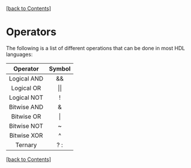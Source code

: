 [[back to Contents]](https://github.com/Amulek1416/verilog-help-sheet/blob/main/README.md)
# Operators
The following is a list of different operations that can be done in most HDL languages:

| **Operator**  | **Symbol** |
|:-------------:|:----------:|
| Logical AND   | &&         |
| Logical OR    | \|\|       |
| Logical NOT   | !          |
| Bitwise AND   | &          |
| Bitwise OR    | \|         |
| Bitwise NOT   | ~          |
| Bitwise XOR   | ^          |
| Ternary       | ? :        |

[[back to Contents]](https://github.com/Amulek1416/verilog-help-sheet/blob/main/README.md)
